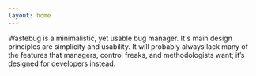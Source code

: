 ```yaml
---
layout: home
---
```


Wastebug is a minimalistic, yet usable bug manager. It's main design principles are simplicity and usability. It will probably always lack many of the features that managers, control freaks, and methodologists want; it’s designed for developers instead.
